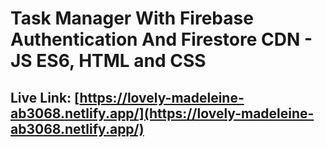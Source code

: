 ﻿# Task Manager With Firebase Authentication And Firestore CDN - JS ES6, HTML and CSS

## Live Link: [https://lovely-madeleine-ab3068.netlify.app/](https://lovely-madeleine-ab3068.netlify.app/)
